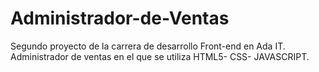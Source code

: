 # Administrador-de-Ventas

Segundo proyecto de la carrera de desarrollo Front-end en Ada IT. Administrador de ventas en el que se utiliza 
HTML5- CSS- JAVASCRIPT.


